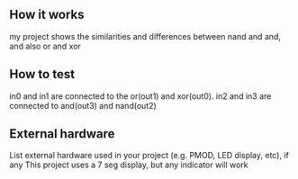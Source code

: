 <!---

This file is used to generate your project datasheet. Please fill in the information below and delete any unused
sections.

You can also include images in this folder and reference them in the markdown. Each image must be less than
512 kb in size, and the combined size of all images must be less than 1 MB.
-->

## How it works

my project shows the similarities and differences between nand and and, and also or and xor

## How to test

in0 and in1 are connected to the or(out1) and xor(out0). in2 and in3 are connected to and(out3) and nand(out2)

## External hardware

List external hardware used in your project (e.g. PMOD, LED display, etc), if any
This project uses a 7 seg display, but any indicator will work
